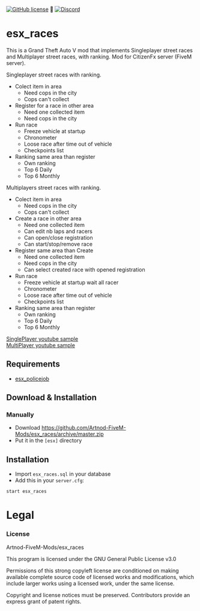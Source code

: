 [![GitHub license](https://img.shields.io/github/license/Artnod-FiveM-Mods/esx_races.svg)](https://github.com/Artnod-FiveM-Mods/esx_races/blob/master/LICENSE) :small_blue_diamond: 
[![Discord](https://img.shields.io/discord/436197783331012629.svg)](https://discord.gg/TPPMg3V)  

# esx_races
This is a Grand Theft Auto V mod that implements Singleplayer street races and Multiplayer street races, with ranking.
Mod for CitizenFx server (FiveM server).  

Singleplayer street races with ranking. 
  - Colect item in area
    - Need cops in the city
    - Cops can't collect
  - Register for a race in other area
    - Need one collected item
    - Need cops in the city
  - Run race
    - Freeze vehicle at startup
    - Chronometer
    - Loose race after time out of vehicle
    - Checkpoints list
  - Ranking same area than register
    - Own ranking
    - Top 6 Daily
    - Top 6 Monthly


Multiplayers street races with ranking.
  - Colect item in area
    - Need cops in the city
    - Cops can't collect
  - Create a race in other area
    - Need one collected item
    - Can edit nb laps and racers
    - Can open/close registration
    - Can start/stop/remove race
  - Register same area than Create
    - Need one collected item
    - Need cops in the city
    - Can select created race with opened registration 
  - Run race
    - Freeze vehicle at startup wait all racer
    - Chronometer
    - Loose race after time out of vehicle
    - Checkpoints list
  - Ranking same area than register
    - Own ranking
    - Top 6 Daily
    - Top 6 Monthly



[SinglePlayer youtube sample](https://gaming.youtube.com/watch?v=8cwoR1DLpC8)  
[MultiPlayer youtube sample](https://gaming.youtube.com/watch?v=MWpTtpQ7X-o)  

## Requirements
 - [esx_policejob](https://github.com/ESX-Org/esx_policejob)

## Download & Installation

### Manually
- Download https://github.com/Artnod-FiveM-Mods/esx_races/archive/master.zip
- Put it in the `[esx]` directory

## Installation
- Import `esx_races.sql` in your database
- Add this in your `server.cfg`:

```
start esx_races
```

# Legal
### License
Artnod-FiveM-Mods/esx_races  

This program is licensed under the GNU General Public License v3.0  

Permissions of this strong copyleft license are conditioned on making available complete source code of licensed works and modifications, which include larger works using a licensed work, under the same license.  

Copyright and license notices must be preserved. Contributors provide an express grant of patent rights.
